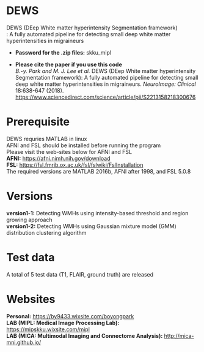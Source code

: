 # DEWS
DEWS (DEep White matter hyperintensity Segmentation framework) \
: A fully automated pipeline for detecting small deep white matter hyperintensities in migraineurs 
* **Password for the .zip files:** skku_mipl

* **Please cite the paper if you use this code** \
*B.-y. Park and M. J. Lee et al.* DEWS (DEep White matter hyperintensity Segmentation framework): A fully automated pipeline for detecting small deep white matter hyperintensities in migraineurs. *NeuroImage: Clinical* 18:638-647 (2018). \
https://www.sciencedirect.com/science/article/pii/S2213158218300676

# Prerequisite
DEWS requries MATLAB in linux \
AFNI and FSL should be installed before running the program \
Please visit the web-sites below for AFNI and FSL \
**AFNI:** https://afni.nimh.nih.gov/download \
**FSL:** https://fsl.fmrib.ox.ac.uk/fsl/fslwiki/FslInstallation \
The required versions are MATLAB 2016b, AFNI after 1998, and FSL 5.0.8

# Versions
**version1-1:** Detecting WMHs using intensity-based threshold and region growing approach \
**version1-2:** Detecting WMHs using Gaussian mixture model (GMM) distribution clustering algorithm

# Test data
A total of 5 test data (T1, FLAIR, ground truth) are released

# Websites
**Personal:** https://by9433.wixsite.com/boyongpark \
**LAB (MIPL: Medical Image Processing Lab):** https://mipskku.wixsite.com/mipl \
**LAB (MICA: Multimodal Imaging and Connectome Analysis):** http://mica-mni.github.io/
